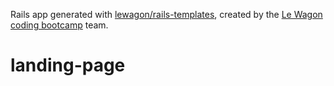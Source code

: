 Rails app generated with [lewagon/rails-templates](https://github.com/lewagon/rails-templates), created by the [Le Wagon coding bootcamp](https://www.lewagon.com) team.
# landing-page
